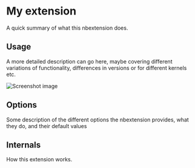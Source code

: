 My extension
==============

A quick summary of what this nbextension does.


Usage
-----

A more detailed description can go here, maybe covering different variations of functionality, differences in versions or for different kernels etc.

![Screenshot image](screenshot.png)


Options
-------

Some description of the different options the nbextension provides, what they do, and their default values

Internals
---------

How this extension works.